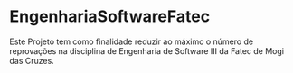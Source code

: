 # EngenhariaSoftwareFatec
Este Projeto tem como finalidade reduzir ao máximo o número de reprovações na disciplina de Engenharia de Software III da Fatec de Mogi das Cruzes.
